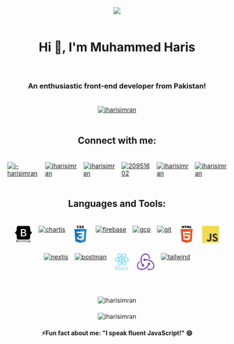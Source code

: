 <style>
.center {
    display: flex;
    flex-direction: column;
    align-items: center;
    justify-content: center;
    gap: 20px;
}

.icons {
    display: flex;
    gap: 15px;
}
</style>

<div class="center">
    <img src="https://camo.githubusercontent.com/cae12fddd9d6982901d82580bdf321d81fb299141098ca1c2d4891870827bf17/68747470733a2f2f6d69726f2e6d656469756d2e636f6d2f6d61782f313336302f302a37513379765349765f7430696f4a2d5a2e676966" />
    <h1>Hi 👋, I'm Muhammed Haris</h1>
    <h3>An enthusiastic front-end developer from Pakistan!</h3>
    <a href="https://github.com/ryo-ma/github-profile-trophy"><img src="https://github-profile-trophy.vercel.app/?username=iharisimran" alt="iharisimran" /></a>
    <h2>Connect with me:</h3>
    <span class="icons">
        <a href="https://codepen.io/i-harisimran" target="blank">
            <img src="https://raw.githubusercontent.com/rahuldkjain/github-profile-readme-generator/master/src/images/icons/Social/codepen.svg" alt="i-harisimran" height="30" width="30" />
        </a>
        <a href="https://twitter.com/iharisimran" target="blank">
            <img src="https://raw.githubusercontent.com/rahuldkjain/github-profile-readme-generator/master/src/images/icons/Social/twitter.svg" alt="iharisimran" height="30" width="30" />
        </a>
        <a href="https://linkedin.com/in/iharisimran" target="blank">
            <img src="https://raw.githubusercontent.com/rahuldkjain/github-profile-readme-generator/master/src/images/icons/Social/linked-in-alt.svg" alt="iharisimran" height="30" width="30" />
        </a>
        <a href="https://stackoverflow.com/users/20951602" target="blank">
        <img src="https://raw.githubusercontent.com/rahuldkjain/github-profile-readme-generator/master/src/images/icons/Social/stack-overflow.svg" alt="20951602" height="30" width="30" />
        </a>
        <a href="https://fb.com/iharisimran" target="blank">
            <img src="https://raw.githubusercontent.com/rahuldkjain/github-profile-readme-generator/master/src/images/icons/Social/facebook.svg" alt="iharisimran" height="30" width="30" />
        </a>
        <a href="https://instagram.com/iharisimran" target="blank">
            <img src="https://raw.githubusercontent.com/rahuldkjain/github-profile-readme-generator/master/src/images/icons/Social/instagram.svg" alt="iharisimran" height="30" width="30" />
        </a>
    </span>
    <h2>Languages and Tools:</h2>
    <span class="icons">
        <a href="https://getbootstrap.com" target="_blank" rel="noreferrer">
            <img src="https://raw.githubusercontent.com/devicons/devicon/master/icons/bootstrap/bootstrap-plain-wordmark.svg" alt="bootstrap" width="40" height="40"/>
        </a>
        <a href="https://www.chartjs.org" target="_blank" rel="noreferrer">
            <img src="https://www.chartjs.org/media/logo-title.svg" alt="chartjs" width="40" height="40"/> </a> <a href="https://www.w3schools.com/css/" target="_blank" rel="noreferrer"> <img src="https://raw.githubusercontent.com/devicons/devicon/master/icons/css3/css3-original-wordmark.svg" alt="css3" width="40" height="40"/>
        </a>
        <a href="https://firebase.google.com/" target="_blank" rel="noreferrer">
            <img src="https://www.vectorlogo.zone/logos/firebase/firebase-icon.svg" alt="firebase" width="40" height="40"/>
        </a>
        <a href="https://cloud.google.com" target="_blank" rel="noreferrer">
            <img src="https://www.vectorlogo.zone/logos/google_cloud/google_cloud-icon.svg" alt="gcp" width="40" height="40"/>
        </a>
        <a href="https://git-scm.com/" target="_blank" rel="noreferrer">
            <img src="https://www.vectorlogo.zone/logos/git-scm/git-scm-icon.svg" alt="git" width="40" height="40"/>
        </a>
        <a href="https://www.w3.org/html/" target="_blank" rel="noreferrer">
            <img src="https://raw.githubusercontent.com/devicons/devicon/master/icons/html5/html5-original-wordmark.svg" alt="html5" width="40" height="40"/>
        </a>
        <a href="https://developer.mozilla.org/en-US/docs/Web/JavaScript" target="_blank" rel="noreferrer">
            <img src="https://raw.githubusercontent.com/devicons/devicon/master/icons/javascript/javascript-original.svg" alt="javascript" width="40" height="40"/>
        </a>
    </span>
    <span class="icons">
        <a href="https://nextjs.org/" target="_blank" rel="noreferrer">
            <img src="https://cdn.worldvectorlogo.com/logos/nextjs-2.svg" alt="nextjs" width="40" height="40"/>
        </a>
        <a href="https://postman.com" target="_blank" rel="noreferrer">
            <img src="https://www.vectorlogo.zone/logos/getpostman/getpostman-icon.svg" alt="postman" width="40" height="40"/>
        </a>
        <a href="https://reactjs.org/" target="_blank" rel="noreferrer">
            <img src="https://raw.githubusercontent.com/devicons/devicon/master/icons/react/react-original-wordmark.svg" alt="react" width="40" height="40"/>
        </a>
        <a href="https://redux.js.org" target="_blank" rel="noreferrer">
            <img src="https://raw.githubusercontent.com/devicons/devicon/master/icons/redux/redux-original.svg" alt="redux" width="40" height="40"/>
        </a>
        <a href="https://tailwindcss.com/" target="_blank" rel="noreferrer">
            <img src="https://www.vectorlogo.zone/logos/tailwindcss/tailwindcss-icon.svg" alt="tailwind" width="40" height="40"/>
        </a>
    </span>
    <br>
    <img align="left" src="https://github-readme-stats.vercel.app/api/top-langs?username=iharisimran&show_icons=true&locale=en&layout=compact" alt="iharisimran" />
    <img align="center" src="https://github-readme-streak-stats.herokuapp.com/?user=iharisimran&" alt="iharisimran" />
    <b>⚡Fun fact about me: "I speak fluent JavaScript!" 😄</b>
</div>